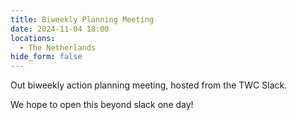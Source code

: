 ```yaml
---
title: Biweekly Planning Meeting
date: 2024-11-04 18:00
locations:
  - The Netherlands
hide_form: false
---
```

Out biweekly action planning meeting, hosted from the TWC Slack.

We hope to open this beyond slack one day!
